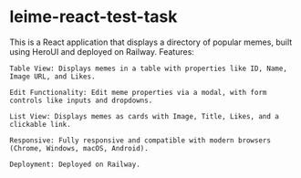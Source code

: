 # leime-react-test-task

This is a React application that displays a directory of popular memes, built using HeroUI and deployed on Railway.
Features:

    Table View: Displays memes in a table with properties like ID, Name, Image URL, and Likes.

    Edit Functionality: Edit meme properties via a modal, with form controls like inputs and dropdowns.

    List View: Displays memes as cards with Image, Title, Likes, and a clickable link.

    Responsive: Fully responsive and compatible with modern browsers (Chrome, Windows, macOS, Android).

    Deployment: Deployed on Railway.
